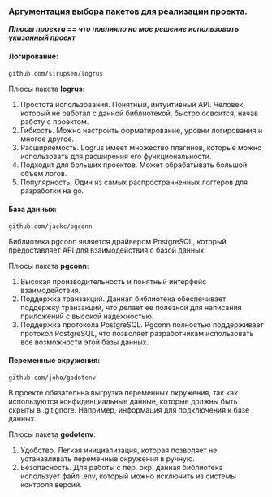 ### Аргументация выбора пакетов для реализации проекта.

***Плюсы проекта == что повлияло на мое решение использовать указанный проект***
#### Логирование:
```github.com/sirupsen/logrus```

Плюсы пакета **logrus**:
1) Простота использования. Понятный, интуитивный API. Человек, который не работал с данной библиотекой, быстро освоится, начав работу с проектом.
2) Гибкость. Можно настроить форматирование, уровни логирования и многое другое.
3) Расширяемость. Logrus имеет множество плагинов, которые можно использовать для расширения его функциональности.
4) Подходит для больших проектов. Может обрабатывать большой объем логов.
5) Популярность. Один из самых распространненных логгеров для разработки на go. 

#### База данных:
```github.com/jackc/pgconn```

Библиотека pgconn является драйвером PostgreSQL, который предоставляет API для взаимодействия с базой данных.

Плюсы пакета **pgconn**:
1) Высокая производительность и понятный интерфейс взаимодействия.
2) Поддержка транзакций. Данная библиотека обеспечивает поддержку транзакций, что делает ее полезной для написания приложений с высокой надежностью.
3) Поддержка протокола PostgreSQL. Pgconn полностью поддерживает протокол PostgreSQL, что позволяет разработчикам использовать все возможности этой базы данных.

#### Переменные окружения:
```github.com/joho/godotenv```

В проекте обязательна выгрузка переменных окружения, так как используются конфиденциальные данные, которые должны быть скрыты в .gitignore. Например, информация для подключения к базе данных.

Плюсы пакета **godotenv**:
1) Удобство. Легкая инициализация, которая позволяет не устанавливать переменные окружения в ручную.
2) Безопасность. Для работы с пер. окр. данная библиотека использует файл .env, который можно исключить из системы контроля версий.
